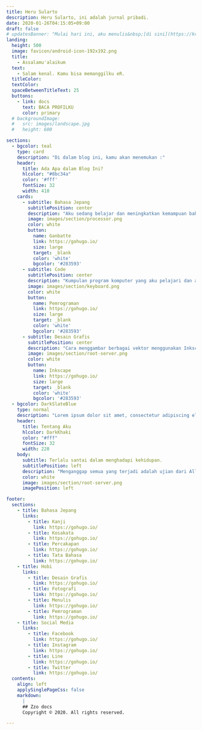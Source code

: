 ```yaml
---
title: Heru Sularto
description: Heru Sularto, ini adalah jurnal pribadi.
date: 2020-01-26T04:15:05+09:00
draft: false
# updatesBanner: "Mulai hari ini, aku menulis&nbsp;[di sini](https://kva.github.io/)." 
landing:
  height: 500
  image: favicon/android-icon-192x192.png
  title:
    - Assalamu'alaikum
  text:
    - Salam kenal. Kamu bisa memanggilku eR.
  titleColor:
  textColor:
  spaceBetweenTitleText: 25
  buttons:
    - link: docs
      text: BACA PROFILKU
      color: primary
  # backgroundImage: 
  #   src: images/landscape.jpg
  #   height: 600

sections:
  - bgcolor: teal
    type: card
    description: "Di dalam blog ini, kamu akan menemukan :"
    header: 
      title: Ada Apa dalam Blog Ini?
      hlcolor: "#8bc34a"
      color: '#fff'
      fontSize: 32
      width: 410
    cards:
      - subtitle: Bahasa Jepang
        subtitlePosition: center
        description: "Aku sedang belajar dan meningkatkan kemampuan bahasa Jepang."
        image: images/section/processor.png
        color: white
        button: 
          name: Ganbatte
          link: https://gohugo.io/
          size: large
          target: _blank
          color: 'white'
          bgcolor: '#283593'
      - subtitle: Code
        subtitlePosition: center
        description: "Kumpulan program komputer yang aku pelajari dan aku butuhkan."
        image: images/section/keyboard.png
        color: white
        button: 
          name: Pemrograman
          link: https://gohugo.io/
          size: large
          target: _blank
          color: 'white'
          bgcolor: '#283593'
      - subtitle: Desain Grafis
        subtitlePosition: center
        description: "Cara menggambar berbagai vektor menggunakan Inkscape."
        image: images/section/root-server.png
        color: white
        button: 
          name: Inkscape
          link: https://gohugo.io/
          size: large
          target: _blank
          color: 'white'
          bgcolor: '#283593'
  - bgcolor: DarkSlateBlue
    type: normal
    description: "Lorem ipsum dolor sit amet, consectetur adipiscing elit. Fusce id eleifend erat. Integer eget mattis augue. Suspendisse semper laoreet tortor sed convallis. Nulla ac euismod lorem"
    header:
      title: Tentang Aku
      hlcolor: DarkKhaki
      color: "#fff"
      fontSize: 32
      width: 220
    body:
      subtitle: Terlalu santai dalam menghadapi kehidupan.
      subtitlePosition: left
      description: "Menganggap semua yang terjadi adalah ujian dari Allah SWT, baik ujian kesenangan maupun ujian kesusahan, dan berusaha berprasangka baik kepada Allah SWT dalam menyikapi keduanya. Pernah menjadi yang terbaik dan pernah menjadi yang terburuk. Namun Allah menyembunyikan keburukan-keburukanku, hingga manusia menanggap aku orang yang baik. Semoga Allah mengampuni dosa-dosaku."
      color: white
      image: images/section/root-server.png
      imagePosition: left

footer:
  sections:
    - title: Bahasa Jepang
      links:
        - title: Kanji
          link: https://gohugo.io/
        - title: Kosakata
          link: https://gohugo.io/
        - title: Percakapan
          link: https://gohugo.io/
        - title: Tata Bahasa
          link: https://gohugo.io/
    - title: Hobi
      links:
        - title: Desain Grafis
          link: https://gohugo.io/
        - title: Fotografi
          link: https://gohugo.io/
        - title: Menulis
          link: https://gohugo.io/
        - title: Pemrograman
          link: https://gohugo.io/
    - title: Social Media
      links:
        - title: Facebook
          link: https://gohugo.io/
        - title: Instagram
          link: https://gohugo.io/
        - title: Line
          link: https://gohugo.io/
        - title: Twitter
          link: https://gohugo.io/
  contents: 
    align: left
    applySinglePageCss: false
    markdown:
      |
      ## Zzo docs
      Copyright © 2020. All rights reserved.

---
```


